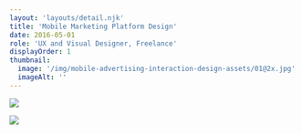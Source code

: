 ```yaml
---
layout: 'layouts/detail.njk'
title: 'Mobile Marketing Platform Design'
date: 2016-05-01
role: 'UX and Visual Designer, Freelance'
displayOrder: 1
thumbnail:
  image: '/img/mobile-advertising-interaction-design-assets/01@2x.jpg'
  imageAlt: ''
---
```


![](/img/mobile-advertising-interaction-design-assets/08@2x.jpg)

![](/img/mobile-advertising-interaction-design-assets/09@2x.jpg)
